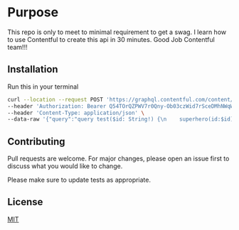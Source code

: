 # Purpose

This repo is only to meet to minimal requirement to get a swag. I learn how to use Contentful to create this api in 30 minutes.  Good Job Contentful team!!!

## Installation

Run this in your terminal



```bash
curl --location --request POST 'https://graphql.contentful.com/content/v1/spaces/a52pzv0h94gs/environments/master' \
--header 'Authorization: Bearer Q54TOrQZPWV7r0Qny-Ob03czWid7rSceDMhNWqWA7a8' \
--header 'Content-Type: application/json' \
--data-raw '{"query":"query test($id: String!) {\n    superhero(id:$id) {\n        name\n    }\n}","variables":{"id":"gB6fS7OGN6qpmbFVABDCB"}}'
```

## Contributing
Pull requests are welcome. For major changes, please open an issue first to discuss what you would like to change.

Please make sure to update tests as appropriate.

## License
[MIT](https://choosealicense.com/licenses/mit/)
